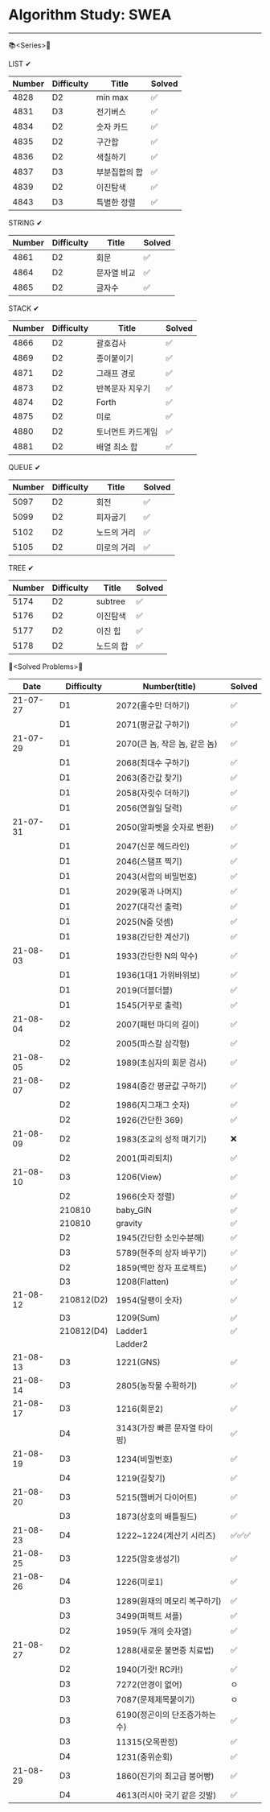# Algorithm Study: SWEA

---

📚\<Series\>📖

LIST ✔

| Number | Difficulty | Title         | Solved |
| ------ | ---------- | ------------- | ------ |
| 4828   | D2         | min max       | ✅      |
| 4831   | D3         | 전기버스      | ✅      |
| 4834   | D2         | 숫자 카드     | ✅      |
| 4835   | D2         | 구간합        | ✅      |
| 4836   | D2         | 색칠하기      | ✅      |
| 4837   | D3         | 부분집합의 합 | ✅      |
| 4839   | D2         | 이진탐색      | ✅      |
| 4843   | D3         | 특별한 정렬   | ✅      |

STRING ✔

| Number | Difficulty | Title       | Solved |
| ------ | ---------- | ----------- | ------ |
| 4861   | D2         | 회문        | ✅      |
| 4864   | D2         | 문자열 비교 | ✅      |
| 4865   | D2         | 글자수      | ✅      |

STACK ✔

| Number | Difficulty | Title             | Solved |
| ------ | ---------- | ----------------- | ------ |
| 4866   | D2         | 괄호검사          | ✅      |
| 4869   | D2         | 종이붙이기        | ✅      |
| 4871   | D2         | 그래프 경로       | ✅      |
| 4873   | D2         | 반복문자 지우기   | ✅      |
| 4874   | D2         | Forth             | ✅      |
| 4875   | D2         | 미로              | ✅      |
| 4880   | D2         | 토너먼트 카드게임 | ✅      |
| 4881   | D2         | 배열 최소 합      | ✅      |

QUEUE ✔

| Number | Difficulty | Title       | Solved |
| ------ | ---------- | ----------- | ------ |
| 5097   | D2         | 회전        | ✅      |
| 5099   | D2         | 피자굽기    | ✅      |
| 5102   | D2         | 노드의 거리 | ✅      |
| 5105   | D2         | 미로의 거리 | ✅      |

TREE ✔

| Number | Difficulty | Title     | Solved |
| ------ | ---------- | --------- | ------ |
| 5174   | D2         | subtree   | ✅      |
| 5176   | D2         | 이진탐색  | ✅      |
| 5177   | D2         | 이진 힙   | ✅      |
| 5178   | D2         | 노드의 합 | ✅      |

📃\<Solved Problems\>📃

| Date     | Difficulty | Number(title)                  | Solved |
| -------- | ---------- | ------------------------------ | ------ |
| 21-07-27 | D1         | 2072(홀수만 더하기)            | ✅      |
|          | D1         | 2071(평균값 구하기)            | ✅      |
| 21-07-29 | D1         | 2070(큰 놈, 작은 놈, 같은 놈)  | ✅      |
|          | D1         | 2068(최대수 구하기)            | ✅      |
|          | D1         | 2063(중간값 찾기)              | ✅      |
|          | D1         | 2058(자릿수 더하기)            | ✅      |
|          | D1         | 2056(연월일 달력)              | ✅      |
| 21-07-31 | D1         | 2050(알파벳을 숫자로 변환)     | ✅      |
|          | D1         | 2047(신문 헤드라인)            | ✅      |
|          | D1         | 2046(스탬프 찍기)              | ✅      |
|          | D1         | 2043(서랍의 비밀번호)          | ✅      |
|          | D1         | 2029(몫과 나머지)              | ✅      |
|          | D1         | 2027(대각선 출력)              | ✅      |
|          | D1         | 2025(N줄 덧셈)                 | ✅      |
|          | D1         | 1938(간단한 계산기)            | ✅      |
| 21-08-03 | D1         | 1933(간단한 N의 약수)          | ✅      |
|          | D1         | 1936(1대1 가위바위보)          | ✅      |
|          | D1         | 2019(더블더블)                 | ✅      |
|          | D1         | 1545(거꾸로 출력)              | ✅      |
| 21-08-04 | D2         | 2007(패턴 마디의 길이)         | ✅      |
|          | D2         | 2005(파스칼 삼각형)            | ✅      |
| 21-08-05 | D2         | 1989(초심자의 회문 검사)       | ✅      |
| 21-08-07 | D2         | 1984(중간 평균값 구하기)       | ✅      |
|          | D2         | 1986(지그재그 숫자)            | ✅      |
|          | D2         | 1926(간단한 369)               | ✅      |
| 21-08-09 | D2         | 1983(조교의 성적 매기기)       | ❌      |
|          | D2         | 2001(파리퇴치)                 | ✅      |
| 21-08-10 | D3         | 1206(View)                     | ✅      |
|          | D2         | 1966(숫자 정렬)                | ✅      |
|          | 210810     | baby_GIN                       | ✅      |
|          | 210810     | gravity                        | ✅      |
|          | D2         | 1945(간단한 소인수분해)        | ✅      |
|          | D3         | 5789(현주의 상자 바꾸기)       | ✅      |
|          | D2         | 1859(백만 장자 프로젝트)       | ✅      |
|          | D3         | 1208(Flatten)                  | ✅      |
| 21-08-12 | 210812(D2) | 1954(달팽이 숫자)              | ✅      |
|          | D3         | 1209(Sum)                      | ✅      |
|          | 210812(D4) | Ladder1                        | ✅      |
|          |            | Ladder2                        |        |
| 21-08-13 | D3         | 1221(GNS)                      | ✅      |
| 21-08-14 | D3         | 2805(농작물 수확하기)          | ✅      |
| 21-08-17 | D3         | 1216(회문2)                    | ✅      |
|          | D4         | 3143(가장 빠른 문자열 타이핑)  | ✅      |
| 21-08-19 | D3         | 1234(비밀번호)                 | ✅      |
|          | D4         | 1219(길찾기)                   | ✅      |
| 21-08-20 | D3         | 5215(햄버거 다이어트)          | ✅      |
|          | D3         | 1873(상호의 배틀필드)          | ✅      |
| 21-08-23 | D4         | 1222~1224(계산기 시리즈)       | ✅✅✅    |
| 21-08-25 | D3         | 1225(암호생성기)               | ✅      |
| 21-08-26 | D4         | 1226(미로1)                    | ✅      |
|          | D3         | 1289(원재의 메모리 복구하기)   | ✅      |
|          | D3         | 3499(퍼펙트 셔플)              | ✅      |
|          | D2         | 1959(두 개의 숫자열)           | ✅      |
| 21-08-27 | D2         | 1288(새로운 불면증 치료법)     | ✅      |
|          | D2         | 1940(가랏! RC카!)              | ✅      |
|          | D3         | 7272(안경이 없어)              | ㅇ     |
|          | D3         | 7087(문제제목붙이기)           | ㅇ     |
|          | D3         | 6190(정곤이의 단조증가하는 수) | ✅      |
|          | D3         | 11315(오목판정)                | ✅      |
|          | D4         | 1231(중위순회)                 | ✅      |
| 21-08-29 | D3         | 1860(진기의 최고급 붕어빵)     | ✅      |
|          | D4         | 4613(러시아 국기 같은 깃발)    | ✅      |